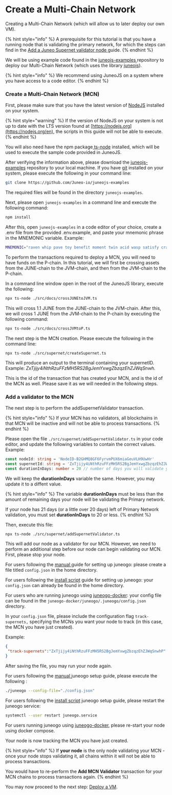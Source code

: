 # Create a Multi-Chain Network

Creating a Multi-Chain Network (which will allow us to later deploy our own VM).

{% hint style="info" %}
A prerequisite for this tutorial is that you have a running node that is validating the primary network, for which the steps can find in the [Add a Juneo Supernet validator node ](../validate/add-a-validator.md)guide.
{% endhint %}

We will be using example code found in the [juneojs-examples ](https://github.com/Juneo-io/juneojs-examples)repository to deploy our Multi-Chain Network (which uses the library [juneojs](https://www.npmjs.com/package/juneojs)).

{% hint style="info" %}
We recommend using JuneoJS on a system where you have access to a code editor.
{% endhint %}

### Create a Multi-Chain Network (MCN)

First, please make sure that you have the latest version of [NodeJS](https://nodejs.org/en) installed on your system.

{% hint style="warning" %}
If the version of NodeJS on your system is not up to date with the LTS version found at [https://nodejs.org](https://nodejs.org/en), the scripts in this guide will not be able to execute.
{% endhint %}

You will also need have the npm package[ ts-node](https://www.npmjs.com/package/ts-node) installed, which will be used to execute the sample code provided in JuneoJS.

After verifying the information above, please download the [juneojs-examples](https://github.com/Juneo-io/juneojs-examples) repository to your local machine. If you have [git](https://git-scm.com/) installed on your system, please execute the following in your command line:

```bash
git clone https://github.com/Juneo-io/juneojs-examples
```

The required files will be found in the directory `juneojs-examples`.

Next, please open `juneojs-examples` in a command line and execute the following command:

```bash
npm install
```

After this, open `juneojs-examples` in a code editor of your choice, create a .env file from the provided .env.example, and paste your mnemonic phrase in the MNEMONIC variable. Example:

```sh
MNEMONIC="raven whip pave toy benefit moment twin acid wasp satisfy crash april"
```

To perform the transactions required to deploy a MCN, you will need to have funds on the P-chain.  In this tutorial, we will first be crossing assets from the JUNE-chain to the JVM-chain, and then from  the JVM-chain to the P-chain.

In a command line window open in the root of the JuneoJS library, execute the following:

```bash
npx ts-node ./src/docs/crossJUNEtoJVM.ts
```

This will cross 1.1 JUNE from the JUNE-chain to the JVM-chain. After this, we will cross 1 JUNE from the JVM-chain to the P-chain by executing the following command:

```bash
npx ts-node ./src/docs/crossJVMtoP.ts
```

The next step is the MCN creation. Please execute the following in the command line:

```
npx ts-node ./src/supernet/createSupernet.ts
```

This will produce an output to the terminal containing your supernetID. Example: _ZxTjijy4iNthRzuFFzMH5RS2BgJemYxwgZbzqzEhZJWqSnwh._

This is the id of the transaction that has created your MCN, and is the id of the MCN as well. Please save it as we will needed in the following steps.

### Add a validator to the MCN

The next step is to perform the addSupernetValidator transaction.

{% hint style="info" %}
If your MCN has no validators, all blockchains in that MCN will be inactive and will not be able to process transactions.
{% endhint %}

Please open the file `./src/supernet/addSupernetValidator.ts` in your code editor, and update the following variables to contain the correct values. Example:

```typescript
const nodeId: string = 'NodeID-B2GHMQ8GF6FyrvmPUX6miaGeuVLH9UwHr'
const supernetId: string = 'ZxTjijy4iNthRzuFFzMH5RS2BgJemYxwgZbzqzEhZJWqSnwhP'
const durationInDays: number = 20 // number of days you will validate your Supernet
```

We will keep the **durationInDays** variable the same. However, you may update it to a diffent value.

{% hint style="info" %}
The variable **durationInDays** must be less than the amount of remaining days your node will be validating the Primary network.

If your node has 21 days (or a little over 20 days) left of Primary Network validation, you must set **durationInDays** to 20 or less.
{% endhint %}

Then, execute this file:

```sh
npx ts-node ./src/supernet/addSupernetValidator.ts
```

This will add our node as a validator for our MCN. However, we need to perform an additional step before our node can begin validating our MCN. First, please stop your node.



For users following the [manual ](set-up-and-connect-a-node-manually.md)guide for setting up juneogo: please create a file titled `config.json` in the home directory.&#x20;

For users following the [install script](set-up-and-connect-a-node.md) guide for setting up juneogo: your `config.json` can already be found in the home directory.&#x20;

For users who are running juneogo using [juneogo-docker](https://github.com/Juneo-io/juneogo-docker): your config file can be found in the `juneogo-docker/juneogo/.juneogo/config.json` directory.



In your `config.json` file, please include the configuration flag `track-supernets,` specifying the MCNs you want your node to track (in this case, the MCN you have just created).

Example:

```json
{
 "track-supernets":"ZxTjijy4iNthRzuFFzMH5RS2BgJemYxwgZbzqzEhZJWqSnwhP"
}
```

After saving the file, you may run your node again.&#x20;



For users following the [manual ](set-up-and-connect-a-node-manually.md)juneogo setup guide, please execute the following :

```bash
./juneogo --config-file="./config.json"
```

For users following the [install script](set-up-and-connect-a-node.md) juneogo setup guide, please restart the juneogo service:

```bash
systemctl --user restart juneogo.service
```

For users running juneogo using [juneogo-docker](https://github.com/Juneo-io/juneogo-docker), please re-start your node using docker compose.



Your node is now tracking the MCN you have just created.&#x20;

{% hint style="info" %}
If **your node** is the only node validating your MCN - once your node stops validating it, all chains within it will not be able to process transactions.

You would have to re-perform the **Add MCN Validator** transaction for your MCN chains to process transactions again.
{% endhint %}

You may now proceed to the next step: [Deploy a VM](deploy-a-vm.md).
